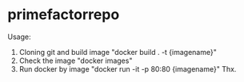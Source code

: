 # primefactorrepo

Usage:

  1. Cloning git and build image "docker build . -t {imagename}"
  2. Check the image "docker images"
  3. Run docker by image "docker run -it -p 80:80 {imagename}"
  Thx.
  
  
